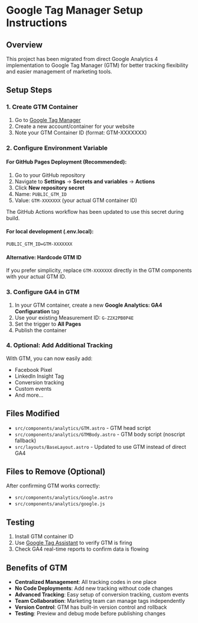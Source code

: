# Google Tag Manager Setup Instructions

## Overview
This project has been migrated from direct Google Analytics 4 implementation to Google Tag Manager (GTM) for better tracking flexibility and easier management of marketing tools.

## Setup Steps

### 1. Create GTM Container
1. Go to [Google Tag Manager](https://tagmanager.google.com/)
2. Create a new account/container for your website
3. Note your GTM Container ID (format: GTM-XXXXXXX)

### 2. Configure Environment Variable

#### **For GitHub Pages Deployment (Recommended):**
1. Go to your GitHub repository
2. Navigate to **Settings** → **Secrets and variables** → **Actions**
3. Click **New repository secret**
4. Name: `PUBLIC_GTM_ID`
5. Value: `GTM-XXXXXXX` (your actual GTM container ID)

The GitHub Actions workflow has been updated to use this secret during build.

#### **For local development (.env.local):**
```
PUBLIC_GTM_ID=GTM-XXXXXXX
```

#### **Alternative: Hardcode GTM ID**
If you prefer simplicity, replace `GTM-XXXXXXX` directly in the GTM components with your actual GTM ID.

### 3. Configure GA4 in GTM
1. In your GTM container, create a new **Google Analytics: GA4 Configuration** tag
2. Use your existing Measurement ID: `G-Z2X2PB0P4E`
3. Set the trigger to **All Pages**
4. Publish the container

### 4. Optional: Add Additional Tracking
With GTM, you can now easily add:
- Facebook Pixel
- LinkedIn Insight Tag
- Conversion tracking
- Custom events
- And more...

## Files Modified
- `src/components/analytics/GTM.astro` - GTM head script
- `src/components/analytics/GTMBody.astro` - GTM body script (noscript fallback)
- `src/layouts/BaseLayout.astro` - Updated to use GTM instead of direct GA4

## Files to Remove (Optional)
After confirming GTM works correctly:
- `src/components/analytics/Google.astro`
- `src/components/analytics/google.js`

## Testing
1. Install GTM container ID
2. Use [Google Tag Assistant](https://tagassistant.google.com/) to verify GTM is firing
3. Check GA4 real-time reports to confirm data is flowing

## Benefits of GTM
- **Centralized Management**: All tracking codes in one place
- **No Code Deployments**: Add new tracking without code changes
- **Advanced Tracking**: Easy setup of conversion tracking, custom events
- **Team Collaboration**: Marketing team can manage tags independently
- **Version Control**: GTM has built-in version control and rollback
- **Testing**: Preview and debug mode before publishing changes
